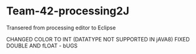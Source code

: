 # Team-42-processing2J
Transered from processing editor to Eclipse

CHANGED COLOR TO INT (DATATYPE NOT SUPPORTED IN jAVA8)
FIXED DOUBLE AND fLOAT - bUGS




